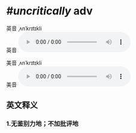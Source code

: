 # ***\#uncritically*** adv
英音 ˌʌnˈkrɪtɪkli  
英音
<audio src="./media/uncritically1_AAC.aac" controls="controls"></audio>

美音 ˌʌnˈkrɪtɪkli  
美音
<audio src="./media/uncritically2_AAC.aac" controls="controls"></audio>



  

英文释义
---
### 1.**无鉴别力地；不加批评地**  


